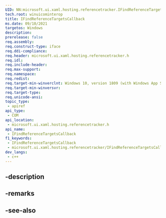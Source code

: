 ```yaml
---
UID: NN:microsoft.ui.xaml.hosting.referencetracker.IFindReferenceTargetsCallback
tech.root: winuicominterop
title: IFindReferenceTargetsCallback
ms.date: 09/10/2021
targetos: Windows
description: 
prerelease: false
req.assembly: 
req.construct-type: iface
req.ddi-compliance: 
req.header: microsoft.ui.xaml.hosting.referencetracker.h
req.idl: 
req.include-header: 
req.max-support: 
req.namespace: 
req.redist: 
req.target-min-winverclnt: Windows 10, version 1809 (with Windows App SDK 0.5 or later)
req.target-min-winversvr: 
req.target-type: 
req.unicode-ansi: 
topic_type:
 - apiref
api_type:
 - COM
api_location:
 - microsoft.ui.xaml.hosting.referencetracker.h
api_name:
 - IFindReferenceTargetsCallback
f1_keywords:
 - IFindReferenceTargetsCallback
 - microsoft.ui.xaml.hosting.referencetracker/IFindReferenceTargetsCallback
dev_langs:
 - c++
---
```


## -description

## -remarks

## -see-also

